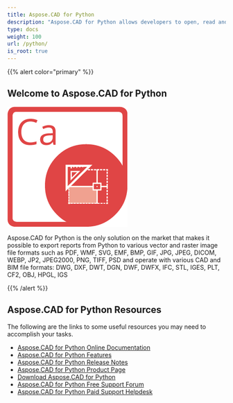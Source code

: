 ```yaml
---
title: Aspose.CAD for Python
description: "Aspose.CAD for Python allows developers to open, read and process AutoCAD DWG, DXF, DWT and other CAD and BIM file formats, such as: DGN, DWF, DWFX, IFC, STL, IGES, PLT, CF2, OBJ, HPGL, IGS."
type: docs
weight: 100
url: /python/
is_root: true
---
```


{{% alert color="primary" %}}

## **Welcome to Aspose.CAD for Python**

![Aspose.CAD for Python Product Logo](home_4.png)

Aspose.CAD for Python is the only solution on the market that makes it possible to export reports from Python to various vector and raster image file formats such as PDF, WMF, SVG, EMF, BMP, GIF, JPG, JPEG, DICOM, WEBP, JP2, JPEG2000, PNG, TIFF, PSD and operate with various CAD and BIM file formats: DWG, DXF, DWT, DGN, DWF, DWFX, IFC, STL, IGES, PLT, CF2, OBJ, HPGL, IGS

{{% /alert %}}

## **Aspose.CAD for Python Resources**

The following are the links to some useful resources you may need to accomplish your tasks.

- [Aspose.CAD for Python Online Documentation](/cad/python/)
- [Aspose.CAD for Python Features](/cad/python/features-overview/)
- [Aspose.CAD for Python Release Notes](/cad/python/release-notes/)
- [Aspose.CAD for Python Product Page](https://products.aspose.com/cad/python/)
- [Download Aspose.CAD for Python](https://downloads.aspose.com/cad/python)
- [Aspose.CAD for Python Free Support Forum](https://forum.aspose.com/c/cad/19)
- [Aspose.CAD for Python Paid Support Helpdesk](https://helpdesk.aspose.com/)
